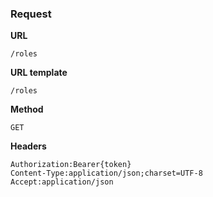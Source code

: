 ### Request

**URL**

`/roles`

**URL template**

`/roles`

**Method**

`GET`

**Headers**

`Authorization:Bearer{token}`  
`Content-Type:application/json;charset=UTF-8`  
`Accept:application/json`  
